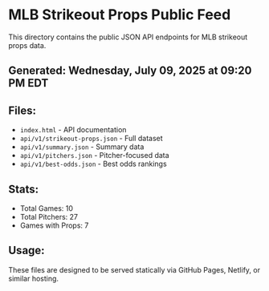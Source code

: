 # MLB Strikeout Props Public Feed

This directory contains the public JSON API endpoints for MLB strikeout props data.

## Generated: Wednesday, July 09, 2025 at 09:20 PM EDT

## Files:
- `index.html` - API documentation
- `api/v1/strikeout-props.json` - Full dataset
- `api/v1/summary.json` - Summary data
- `api/v1/pitchers.json` - Pitcher-focused data  
- `api/v1/best-odds.json` - Best odds rankings

## Stats:
- Total Games: 10
- Total Pitchers: 27
- Games with Props: 7

## Usage:
These files are designed to be served statically via GitHub Pages, Netlify, or similar hosting.
